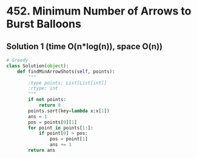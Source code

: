 # 452. Minimum Number of Arrows to Burst Balloons

## Solution 1 (time O(n*log(n)), space O(n))

```python
# Greedy
class Solution(object):
    def findMinArrowShots(self, points):
        """
        :type points: List[List[int]]
        :rtype: int
        """
        if not points:
            return 0
        points.sort(key=lambda x:x[1])
        ans = 1
        pos = points[0][1]
        for point in points[1:]:
            if point[0] > pos:
                pos = point[1]
                ans += 1
        return ans
```
